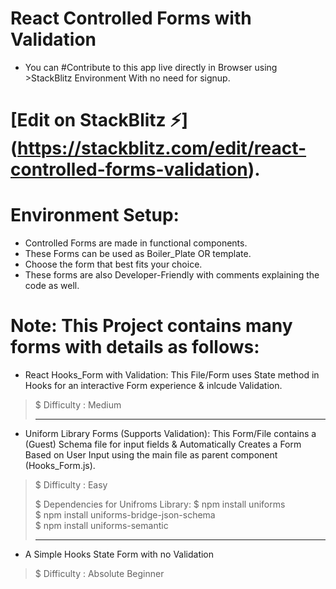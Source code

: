 # React Controlled Forms with Validation

* You can   #Contribute  to this app live directly in Browser using >StackBlitz Environment With no need for signup.
# [Edit on StackBlitz ⚡️] (https://stackblitz.com/edit/react-controlled-forms-validation).

# Environment Setup:
* Controlled Forms are made in functional components.
* These Forms can be used as Boiler_Plate OR template.
* Choose the form that best fits your choice.
* These forms are also Developer-Friendly with comments explaining the code as well.

# Note: This Project contains many forms with details as follows:
* React Hooks_Form with Validation: This File/Form uses State method in Hooks for an interactive Form experience & inlcude Validation.
> $ Difficulty : Medium   
> ________________________________________________________________________________________________________________________________     
* Uniform Library Forms (Supports Validation):  This Form/File contains a (Guest) Schema file for input fields & Automatically Creates a Form Based on User Input using the main file as parent component (Hooks_Form.js).
> $ Difficulty : Easy
> 
> $ Dependencies for Unifroms Library:
> $ npm install uniforms   
> $ npm install uniforms-bridge-json-schema  
> $ npm install uniforms-semantic   
> ________________________________________________________________________________________________________________________________
* A Simple Hooks State Form with no Validation 
> $ Difficulty : Absolute Beginner



